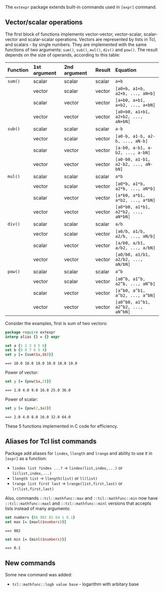 
The `extexpr` package extends built-in commands used in `[expr]` command.

## Vector/scalar operations

The first block of functions implements vector-vector, vector-scalar, scalar-vector and scalar-scalar operations.
Vectors are represented by lists in Tcl, and scalars - by single numbers.
They are implemented with the same functions of two arguments: `sum()`, `sub()`, `mul()`, `div()` and `pow()`.
The result depends on the size of operands, according to this table:

| Function | 1st argument | 2nd argument | Result | Equation                            |
|:---------|:-------------|:-------------|:-------|:------------------------------------|
| `sum()`  | scalar       | scalar       | scalar | `a+b`                               |
|          | vector       | scalar       | vector | `[a0+b, a1+b, a2+b, ..., aN+b]`     |
|          | scalar       | vector       | vector | `[a+b0, a+b1, a+b2, ..., a+bN]`     |
|          | vector       | vector       | vector | `[a0+b0, a1+b1, a2+b2, ..., aN+bN]` |
| `sub()`  | scalar       | scalar       | scalar | `a-b`                               |
|          | vector       | scalar       | vector | `[a0-b, a1-b, a2-b, ..., aN-b]`     |
|          | scalar       | vector       | vector | `[a-b0, a-b1, a-b2, ..., a-bN]`     |
|          | vector       | vector       | vector | `[a0-b0, a1-b1, a2-b2, ..., aN-bN]` |
| `mul()`  | scalar       | scalar       | scalar | `a*b`                               |
|          | vector       | scalar       | vector | `[a0*b, a1*b, a2*b, ..., aN*b]`     |
|          | scalar       | vector       | vector | `[a*b0, a*b1, a*b2, ..., a*bN]`     |
|          | vector       | vector       | vector | `[a0*b0, a1*b1, a2*b2, ..., aN*bN]` |
| `div()`  | scalar       | scalar       | scalar | `a/b`                               |
|          | vector       | scalar       | vector | `[a0/b, a1/b, a2/b, ..., aN/b]`     |
|          | scalar       | vector       | vector | `[a/b0, a/b1, a/b2, ..., a/bN]`     |
|          | vector       | vector       | vector | `[a0/b0, a1/b1, a2/b2, ..., aN/bN]` |
| `pow()`  | scalar       | scalar       | scalar | `a^b`                               |
|          | vector       | scalar       | vector | `[a0^b, a1^b, a2^b, ..., aN^b]`     |
|          | scalar       | vector       | vector | `[a^b0, a^b1, a^b2, ..., a^bN]`     |
|          | vector       | vector       | vector | `[a0^b0, a1^b1, a2^b2, ..., aN^bN]` |

Consider the examples, first is sum of two vectors:

```tcl
package require extexpr
interp alias {} = {} expr

set a {1 2 3 4 5 6}
set b {9 8 7 6 5 4}
set y [= {sum($a,$b)}]
```
```text
==> 10.0 10.0 10.0 10.0 10.0 10.0
```

Power of vector:

```tcl
set y [= {pow($a,2)}]
```
```text
==> 1.0 4.0 9.0 16.0 25.0 36.0
```

Power of scalar:

```tcl
set y [= {pow(2,$a)}]
```
```text
==> 2.0 4.0 8.0 16.0 32.0 64.0
```

These 5 functions implemented in C code for efficiency.

## Aliases for Tcl list commands

Package add aliases for `lindex`, `llength` and `lrange` and ability to use it in `[expr]` as a function:

- `lindex list ?index ...?` -> `lindex(list,index,...)` or `li(list,index,...)`
- `llength list` -> `llength(list)` or `ll(list)`
- `lrange list first last` -> `lrange(list,first,last)` or `lr(list,first,last)`

Also, commands `::tcl::mathfunc::max` and `::tcl::mathfunc::min` now have `::tcl::mathfunc::maxl` and 
`::tcl::mathfunc::minl` versions that accepts lists instead of many arguments:

```tcl
set numbers {86 982 81 64 1 0.1}
set max [= {maxl($numbers)}]
```
```text
==> 982
```

```tcl
set min [= {minl($numbers)}]
```
```text
==> 0.1
```

## New commands

Some new command was added:

- `tcl::mathfunc::logb value base` - logarithm with arbitary base 
